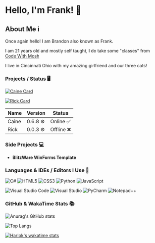 # Hello, I'm Frank! 👋

## About Me ℹ️
Once again hello! I am Brandon also known as Frank.

I am 21 years old and mostly self taught, I do take some "classes" from [Code With Mosh](https://codewithmosh.com/)

I live in Cincinnati Ohio with my amazing girlfriend and our three cats!


### Projects / Status 🖥️
[![Caine Card](https://github-readme-stats.vercel.app/api/pin/?username=FrankAustin808&repo=CaineBot&theme=transparent&show_owner=true)](https://github.com/anuraghazra/github-readme-stats)

[![Rick Card](https://github-readme-stats.vercel.app/api/pin/?username=FrankAustin808&repo=RickBot&theme=transparent&show_owner=true)](https://github.com/anuraghazra/github-readme-stats)

| Name | Version | Status | 
| ----- | ----- |  ----- |       
|  Caine |  0.6.8 ⚙️ |   Online :white_check_mark: |
|  Rick |  0.0.3 ⚙️ |   Offline :x: |

### Side Projects 💻
- **BlitzWare WinForms Template**

### Languages & IDEs / Editors I Use 🎒
![C#](https://img.shields.io/badge/c%23-%23239120.svg?style=for-the-badge&logo=c-sharp&logoColor=white)
![HTML5](https://img.shields.io/badge/html5-%23E34F26.svg?style=for-the-badge&logo=html5&logoColor=white)
![CSS3](https://img.shields.io/badge/css3-%231572B6.svg?style=for-the-badge&logo=css3&logoColor=white)
![Python](https://img.shields.io/badge/python-3670A0?style=for-the-badge&logo=python&logoColor=ffdd54)
![JavaScript](https://img.shields.io/badge/javascript-%23323330.svg?style=for-the-badge&logo=javascript&logoColor=%23F7DF1E)

![Visual Studio Code](https://img.shields.io/badge/Visual%20Studio%20Code-0078d7.svg?style=for-the-badge&logo=visual-studio-code&logoColor=white)
![Visual Studio](https://img.shields.io/badge/Visual%20Studio-5C2D91.svg?style=for-the-badge&logo=visual-studio&logoColor=white)
![PyCharm](https://img.shields.io/badge/pycharm-143?style=for-the-badge&logo=pycharm&logoColor=black&color=black&labelColor=green)
![Notepad++](https://img.shields.io/badge/Notepad++-90E59A.svg?style=for-the-badge&logo=notepad%2b%2b&logoColor=black)

### GitHub & WakaTime Stats 📚

![Anurag's GitHub stats](https://github-readme-stats.vercel.app/api?username=FrankAustin808&show_icons=true&theme=transparent)

![Top Langs](https://github-readme-stats.vercel.app/api/top-langs/?username=FrankAustin808&size_weight=0.5&count_weight=0.5&langs_count=8&theme=transparent)

[![Harlok's wakatime stats](https://github-readme-stats.vercel.app/api/wakatime?username=FrankAustinDev&theme=transparent)](https://github.com/anuraghazra/github-readme-stats)

<!---
FrankAustin808/FrankAustin808 is a ✨ special ✨ repository because its `README.md` (this file) appears on your GitHub profile.
You can click the Preview link to take a look at your changes.
--->
